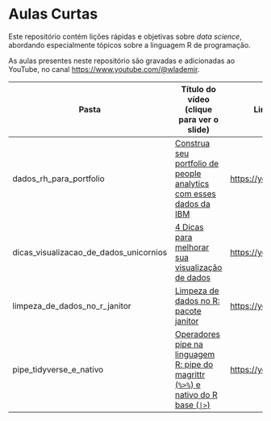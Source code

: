 # Aulas Curtas

Este repositório contém lições rápidas e objetivas sobre *data science*, abordando especialmente tópicos sobre a linguagem R de programação.

As aulas presentes neste repositório são gravadas e adicionadas ao YouTube, no canal <https://www.youtube.com/@wlademir>.

| Pasta                                     | Título do vídeo (clique para ver o slide)         | Link para YouTube                                 |
|-------------------------------------------|---------------------------------------------------|---------------------------------------------------|
| dados_rh_para_portfolio                   | [Construa seu portfolio de people analytics com esses dados da IBM](https://wrprates.github.io/aulas-curtas/dados_rh_para_portfolio/) | https://youtu.be/8X_qcle6A48 |
| dicas_visualizacao_de_dados_unicornios    | [4 Dicas para melhorar sua visualização de dados](https://wrprates.github.io/aulas-curtas/dicas_visualizacao_de_dados_unicornios)   | https://youtu.be/izLSfCKRz2Q                      |
| limpeza_de_dados_no_r_janitor             | [Limpeza de dados no R: pacote janitor](https://wrprates.github.io/aulas-curtas/limpeza_de_dados_no_r_janitor)             | https://youtu.be/59CE9hRHcng                      |
| pipe_tidyverse_e_nativo                   | [Operadores pipe na linguagem R: pipe do magrittr (`%>%`) e nativo do R base (`\|>`)](https://wrprates.github.io/aulas-curtas/pipe_tidyverse_e_nativo/) | https://youtu.be/urA5Y0OKYhk |
